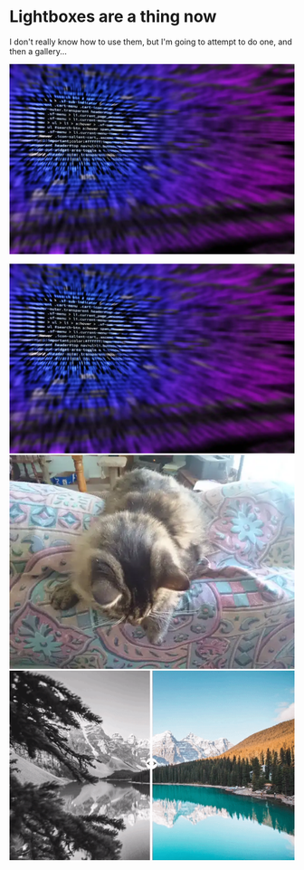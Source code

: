 <!-- pagetitle:Adding Lightbox Support -->
<!-- pagelayout:page.php -->
<!-- pagedate:03/20/2024 -->
<!-- pageimage:pages/posts/images/coding-computer-thumb.webp -->
<!-- pageexcerpt:Now there are lightboxes! Lets explore how to use them. -->
<!-- pagekeywords:lightbox,gallery,single,image -->
<!-- pageauthor:Scary le Poo -->
<!-- pagetype:article -->

# Lightboxes are a thing now

I don't really know how to use them, but I'm going to attempt to do one, and then a gallery...

<a href="pages/posts/images/coding-computer-thumb.webp" data-ybox-title="Lonely Image" class="yBox">![HackerMan](pages/posts/images/coding-computer-thumb.webp)</a>

<a href="pages/posts/images/coding-computer-thumb.webp" data-ybox-group="group1" data-ybox-alt="Image Alt" data-ybox-title="Image1" class="yBox"><img src="./pages/posts/images/coding-computer-thumb.webp"></a>
<a href="pages/posts/images/babykitty.webp" data-ybox-group="group1" data-ybox-alt="Image Alt" data-ybox-title="Image2" class="yBox"><img src="./pages/posts/images/babykitty.webp"></a>
<a href="pages/posts/images/cssbeforeandaftersliderexample.gif" data-ybox-group="group1" data-ybox-alt="Image Alt" data-ybox-title="Image3" class="yBox"><img src="./pages/posts/images/cssbeforeandaftersliderexample.gif"></a>